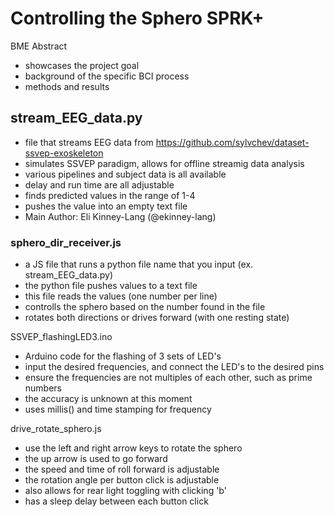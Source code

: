 # Controlling the Sphero SPRK+

BME Abstract
- showcases the project goal
- background of the specific BCI process
- methods and results

## stream_EEG_data.py
- file that streams EEG data from https://github.com/sylvchev/dataset-ssvep-exoskeleton
- simulates SSVEP paradigm, allows for offline streamig data analysis
- various pipelines and subject data is all available
- delay and run time are all adjustable
- finds predicted values in the range of 1-4
- pushes the value into an empty text file
- Main Author: Eli Kinney-Lang (@ekinney-lang)

### sphero_dir_receiver.js
- a JS file that runs a python file name that you input (ex. stream_EEG_data.py)
- the python file pushes values to a text file
- this file reads the values (one number per line)
- controlls the sphero based on the number found in the file
- rotates both directions or drives forward (with one resting state)

SSVEP_flashingLED3.ino
- Arduino code for the flashing of 3 sets of LED's
- input the desired frequencies, and connect the LED's to the desired pins
- ensure the frequencies are not multiples of each other, such as prime numbers
- the accuracy is unknown at this moment
- uses millis() and time stamping for frequency

drive_rotate_sphero.js
- use the left and right arrow keys to rotate the sphero
- the up arrow is used to go forward
- the speed and time of roll forward is adjustable
- the rotation angle per button click is adjustable
- also allows for rear light toggling with clicking 'b'
- has a sleep delay between each button click

